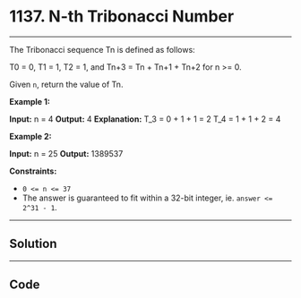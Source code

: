 # 1137. N-th Tribonacci Number

---

The Tribonacci sequence Tn is defined as follows: 

T0 = 0, T1 = 1, T2 = 1, and Tn+3 = Tn \+ Tn+1 \+ Tn+2 for n >= 0.

Given `n`, return the value of Tn.

 

**Example 1:**


**Input:** n = 4
**Output:** 4
**Explanation:**
T_3 = 0 + 1 + 1 = 2
T_4 = 1 + 1 + 2 = 4


**Example 2:**


**Input:** n = 25
**Output:** 1389537


 

**Constraints:**

  * `0 <= n <= 37`
  * The answer is guaranteed to fit within a 32-bit integer, ie. `answer <= 2^31 - 1`.

---

## Solution



---

## Code
```python


```